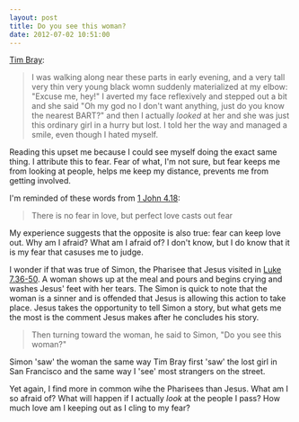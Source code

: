 ```yaml
---
layout: post
title: Do you see this woman?
date: 2012-07-02 10:51:00
---
```


[Tim Bray][1]:
> I was walking along near these parts in early evening, and a very tall
> very thin very young black womn suddenly materialized at my elbow:
> "Excuse me, hey!" I averted my face reflexively and stepped out a bit
> and she said "Oh my god no I don't want anything, just do you know the
> nearest BART?" and then I actually *looked* at her and she was just
> this ordinary girl in a hurry but lost. I told her the way and managed
> a smile, even though I hated myself.

Reading this upset me because I could see myself doing the exact same
thing. I attribute this to fear. Fear of what, I'm not sure, but fear
keeps me from looking at people, helps me keep my distance, prevents me
from getting involved.

I'm reminded of these words from [1 John 4.18][2]:
> There is no fear in love, but perfect love casts out fear

My experience suggests that the opposite is also true: fear can keep
love out. Why am I afraid? What am I afraid of? I don't know, but I do
know that it is my fear that casuses me to judge.

I wonder if that was true of Simon, the Pharisee that Jesus visited in
[Luke 7.36-50][3]. A woman shows up at the meal and pours and begins
crying and washes Jesus' feet with her tears. The Simon is quick to note
that the woman is a sinner and is offended that Jesus is allowing this
action to take place. Jesus takes the opportunity to tell Simon a story,
but what gets me the most is the comment Jesus makes after he concludes
his story.

> Then turning toward the woman, he said to Simon, "Do you see this
> woman?"

Simon 'saw' the woman the same way Tim Bray first 'saw' the lost girl in San
Francisco and the same way I 'see' most strangers on the street.

Yet again, I find more in common wihe the Pharisees than Jesus. What am
I so afraid of? What will happen if I actually *look* at the people I
pass? How much love am I keeping out as I cling to my fear?


[1]:http://www.tbray.org/ongoing/When/201x/2012/07/01/Three-of-San-Fran
[2]:http://bible.oremus.org/?ql=208244646
[3]:http://bible.oremus.org/?ql=208245063

